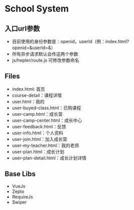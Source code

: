 # School System

## 入口url参数
- 目前使用的身份参数是：openid，userId（例：index.html?openid=&userId=&）
- 所有异步请求默认会传这两个参数
- js/hepler/route.js 可修改参数命名


## Files
- index.html: 首页
- course-detail：课程详情
- user.html：我的
- user-buyed-class.html：已购课程
- user-camp.html：成长营
- user-camp-center.html：成长中心
- user-feedback.html：反馈
- user-info.html：个人资料
- user-join.html：加入成长营
- user-my-teacher.html：我的老师
- user-plan.html：成长计划
- user-plan-detail.html：成长计划详情

## Base Libs
- VueJs
- Zepto
- RequireJs
- Swiper